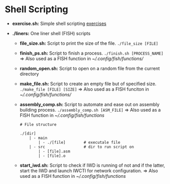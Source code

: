 # Shell Scripting

* **exercise.sh:** Simple shell scripting [exercises](https://medium.com/@sankad_19852/shell-scripting-exercises-5eb7220c2252)

* **./liners:** One liner shell (FISH) scripts
    * **file_size.sh:** Script to print the size of the file. `./file_size [FILE]`

    * **finish_ps.sh:** Script to finish a process. `./finish.sh [PROCESS_NAME]` => Also used as a FISH function in _~/.config/fish/functions/_

    * **random_open.sh:** Script to open on a random file from the current directory

    * **make_file.sh:** Script to create an empty file but of specified size. `./make_file [FILE] [SIZE]` => Also used as a FISH funciton in _~/.config/fish/functions/_

    * **assembly_comp.sh:** Script to automate and ease out on assembly building process. `./assembly_comp.sh [ASM_FILE]` => Also used as a FISH function in _~/.config/fish/functions_ 
        ```
        # File structure

        ./[dir]
            | - main
                | - ./[file]        # executale file
            | - src                 # dir to run script on
                | - [file].asm
                | - [file].o
        ```
        
    * **start_iwd.sh:** Script to check if IWD is running of not and if the latter, start the IWD and launch IWCTl for network configuration. => Also used as a FISH function in _~/.config/fish/functions_
